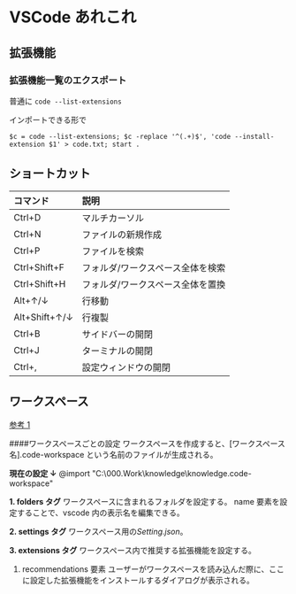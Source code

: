 # VSCode あれこれ

## 拡張機能

### 拡張機能一覧のエクスポート

普通に
`code --list-extensions`

インポートできる形で

```{cmd}
$c = code --list-extensions; $c -replace '^(.+)$', 'code --install-extension $1' > code.txt; start .
```

## ショートカット

| コマンド      | 説明                              |
| :------------ | :-------------------------------- |
| Ctrl+D        | マルチカーソル                    |
| Ctrl+N        | ファイルの新規作成                |
| Ctrl+P        | ファイルを検索                    |
| Ctrl+Shift+F  | フォルダ/ワークスペース全体を検索 |
| Ctrl+Shift+H  | フォルダ/ワークスペース全体を置換 |
| Alt+↑/↓       | 行移動                            |
| Alt+Shift+↑/↓ | 行複製                            |
| Ctrl+B        | サイドバーの開閉                  |
| Ctrl+J        | ターミナルの開閉                  |
| Ctrl+,        | 設定ウィンドウの開閉              |

## ワークスペース

[参考 1](https://zenn.dev/one_dock/articles/b151b113515945)

####ワークスペースごとの設定
ワークスペースを作成すると、[ワークスペース名].code-workspace という名前のファイルが生成される。

**現在の設定 ↓**
@import "C:\000.Work\knowledge\knowledge.code-workspace"

**1. folders タグ**
ワークスペースに含まれるフォルダを設定する。
name 要素を設定することで、vscode 内の表示名を編集できる。

**2. settings タグ**
ワークスペース用の*Setting.json*。

**3. extensions タグ**
ワークスペース内で推奨する拡張機能を設定する。

1.  recommendations 要素
    ユーザーがワークスペースを読み込んだ際に、ここに設定した拡張機能をインストールするダイアログが表示される。
